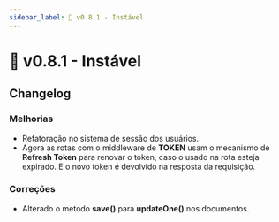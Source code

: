 ```yaml
---
sidebar_label: 🧪 v0.8.1 - Instável
---
```


# 🧪 v0.8.1 - Instável

## Changelog

### Melhorias

- Refatoração no sistema de sessão dos usuários.
- Agora as rotas com o middleware de **TOKEN** usam o mecanismo de **Refresh Token** para renovar o token, caso o usado na rota esteja expirado. E o novo token é devolvido na resposta da requisição.

### Correções

- Alterado o metodo **save()** para **updateOne()** nos documentos.

